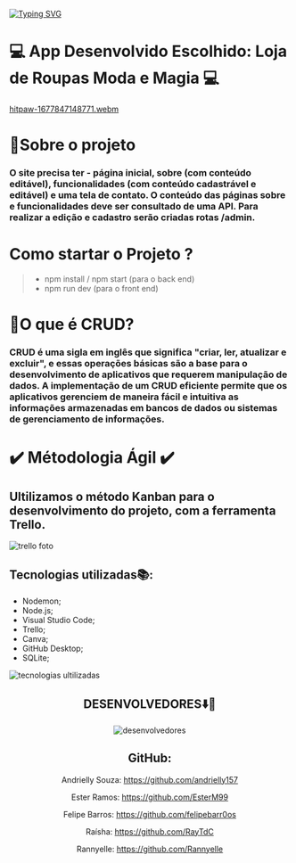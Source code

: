 [![Typing SVG](https://readme-typing-svg.herokuapp.com/?color=FFFFF1&size=40&center=true&vCenter=true&width=1000&lines=++PROJETO+MVP+CRUD+REACT)](https://git.io/typing-svg)

# 💻 App Desenvolvido Escolhido: Loja de Roupas Moda e Magia 💻

[hitpaw-1677847148771.webm](https://user-images.githubusercontent.com/112362301/222722722-61b0a7cc-e1bd-42e5-8d77-77abf48744db.webm)

# 📍Sobre o projeto
<h3> O site precisa ter - página inicial, sobre (com conteúdo editável), funcionalidades (com conteúdo cadastrável e editável) e uma tela de contato. O conteúdo das páginas sobre e funcionalidades deve ser consultado de uma API. Para realizar a edição e cadastro serão criadas rotas /admin. </h3>

# Como startar o Projeto ?

>+ npm install / npm start (para o back end)
>+ npm run dev (para o front end)

# 🧩O que é CRUD?

<h3> CRUD é uma sigla em inglês que significa "criar, ler, atualizar e excluir", e essas operações básicas são a base para o desenvolvimento de aplicativos que requerem manipulação de dados. A implementação de um CRUD eficiente permite que os aplicativos gerenciem de maneira fácil e intuitiva as informações armazenadas em bancos de dados ou sistemas de gerenciamento de informações. </h3>

# ✔️ Métodologia Ágil ✔️

## Ultilizamos o método Kanban para o desenvolvimento do projeto, com a ferramenta Trello.
![trello foto](https://user-images.githubusercontent.com/112362301/222719313-5164f0d5-4a5c-4093-a650-623d3f412511.png)

## Tecnologias utilizadas📚:

<ul>
    <li> Nodemon;</li>
    <li> Node.js;</li>
    <li> Visual Studio Code;</li>
    <li> Trello;</li>
    <li> Canva;</li>
    <li> GitHub Desktop;</li>
    <li> SQLite;</li>
 </ul>

![tecnologias ultilizadas](https://user-images.githubusercontent.com/112362301/222715946-c95c6ae4-c82a-46fb-9490-1e8594c874eb.png)


  <div align="center">
  <h2>DESENVOLVEDORES⬇️🚀</h2>
  
  ![desenvolvedores](https://user-images.githubusercontent.com/112557800/221098302-c22091a8-238a-4e20-8bf2-e14dcda61b03.jpeg)
  
## GitHub:

  Andrielly Souza: https://github.com/andrielly157
  
  Ester Ramos: https://github.com/EsterM99
  
  Felipe Barros: https://github.com/felipebarr0os
  
  Raísha: https://github.com/RayTdC
  
  Rannyelle: https://github.com/Rannyelle

 
